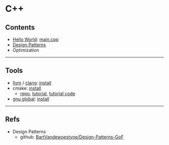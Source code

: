 # C++

## Contents

- [Hello World](src/helloworld/README.md): [main.cpp](src/helloworld/main.cpp)
- [Design Patterns](src/design-patterns/README.md)
- Optimization

______________________________________________________________________

## Tools

- [llvm](https://llvm.org) / [clang](https://clang.llvm.org):
  [install](https://github.com/rurumimic/supply/blob/master/tools.md#clang)
- cmake:
  [install](https://github.com/rurumimic/supply/blob/master/tools.md#cmake)
  - [repo](https://github.com/Kitware/CMake),
    [tutorial](https://cmake.org/cmake/help/latest/guide/tutorial/index.html),
    [tutorial code](https://github.com/Kitware/CMake/tree/master/Help/guide/tutorial)
- [gnu global](https://www.gnu.org/software/global/):
  [install](https://github.com/rurumimic/supply/blob/master/tools.md#gnu-global)

______________________________________________________________________

## Refs

- Design Patterns
  - github:
    [BartVandewoestyne/Design-Patterns-GoF](https://github.com/BartVandewoestyne/Design-Patterns-GoF)
